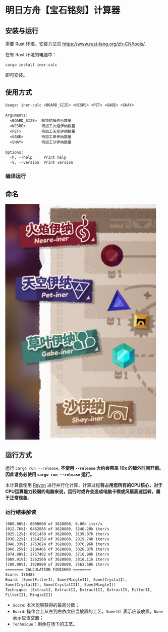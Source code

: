 # 明日方舟【宝石铭刻】计算器

## 安装与运行

需要 Rust 环境，安装方法见 https://www.rust-lang.org/zh-CN/tools/.

在有 Rust 环境的电脑中：

```
cargo install iner-calc
```

即可安装。

## 使用方式

```
Usage: iner-calc <BOARD_SIZE> <NESRE> <PET> <GABE> <SHAY>

Arguments:
  <BOARD_SIZE>  解锁的操作台数量
  <NESRE>       待加工火焰伊纳数量
  <PET>         待加工天空伊纳数量
  <GABE>        待加工草伊纳数量
  <SHAY>        待加工沙伊纳数量

Options:
  -h, --help     Print help
  -V, --version  Print version
```

### 编译运行

## 命名

![各类伊纳对应的名称](/readmefiles/image.png)

## 运行方式

运行 `cargo run --release`. **不使用 `--release` 大约会带来 10x 的额外时间开销。因此请务必使用 `cargo run --release` 运行。**

本计算器使用 [Rayon](https://github.com/rayon-rs/rayon) 进行并行化计算，计算过程**将占用您所有的CPU核心，对于CPU运算能力较弱的电脑来说，运行时或许会造成电脑卡顿或风扇高速运转，属于正常现象**。

### 运行结果解读

```
[000.00%]: 0000000 of 3628800, 0.00k iter/s
[012.76%]: 0462885 of 3628800, 3240.20k iter/s
[025.12%]: 0911438 of 3628800, 3139.87k iter/s
[036.22%]: 1314258 of 3628800, 2819.74k iter/s
[048.33%]: 1753824 of 3628800, 3076.96k iter/s
[060.25%]: 2186405 of 3628800, 3028.07k iter/s
[074.88%]: 2717402 of 3628800, 3716.98k iter/s
[089.91%]: 3262560 of 3628800, 3816.11k iter/s
[100.00%]: 3628800 of 3628800, 2563.68k iter/s
======== CALCULATION FINISHED ========
Score: 176485
Board: [Some(FilterI), Some(MingleII), Some(CrystalI), Some(CrystalII), Some(CrystalIII), Some(MingleI)]
Technique: [ExtractI, ExtractII, ExtractIII, ExtractIV, FilterII, FilterIII, MingleIII]
```

- `Score`: 本次能够获得的最高分数；
- `Board`: 操作台上从左到右依次应当放置的工艺，`Some(X)` 表示应该放置，`None`表示应该空置；
- `Technique`：剩余在场下的工艺。
